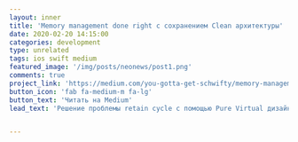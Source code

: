 ```yaml
---
layout: inner
title: 'Memory management done right с сохранением Clean архитектуры'
date: 2020-02-20 14:15:00
categories: development
type: unrelated
tags: ios swift medium
featured_image: '/img/posts/neonews/post1.png'
comments: true
project_link: 'https://medium.com/you-gotta-get-schwifty/memory-management-arc-done-right-%D1%81-%D1%81%D0%BE%D1%85%D1%80%D0%B0%D0%BD%D0%B5%D0%BD%D0%B8%D0%B5%D0%BC-clean-%D0%B0%D1%80%D1%85%D0%B8%D1%82%D0%B5%D0%BA%D1%82%D1%83%D1%80%D1%8B-76a676d8ee79'
button_icon: 'fab fa-medium-m fa-lg'
button_text: 'Читать на Medium'
lead_text: 'Решение проблемы retain cycle с помощью Pure Virtual дизайн-паттерна и соблюдением принципов Clean Architecutre'


---
```


